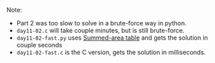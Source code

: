 Note:

- Part 2 was too slow to solve in a brute-force way in python.
- `day11-02.c` will take couple minutes, but is still brute-force.
- `day11-02-fast.py` uses [Summed-area table](https://en.wikipedia.org/wiki/Summed-area_table) and gets the solution in couple seconds
- `day11-02-fast.c` is the C version, gets the solution in milliseconds.